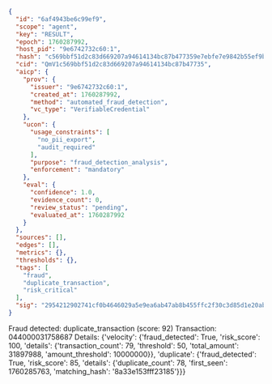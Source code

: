 ```json
{
  "id": "6af4943be6c99ef9",
  "scope": "agent",
  "key": "RESULT",
  "epoch": 1760287992,
  "host_pid": "9e6742732c60:1",
  "hash": "c569bbf51d2c83d669207a94614134bc87b477359e7ebfe7e9842b55ef9b6866",
  "cid": "QmV1c569bbf51d2c83d669207a94614134bc87b47735",
  "aicp": {
    "prov": {
      "issuer": "9e6742732c60:1",
      "created_at": 1760287992,
      "method": "automated_fraud_detection",
      "vc_type": "VerifiableCredential"
    },
    "ucon": {
      "usage_constraints": [
        "no_pii_export",
        "audit_required"
      ],
      "purpose": "fraud_detection_analysis",
      "enforcement": "mandatory"
    },
    "eval": {
      "confidence": 1.0,
      "evidence_count": 0,
      "review_status": "pending",
      "evaluated_at": 1760287992
    }
  },
  "sources": [],
  "edges": [],
  "metrics": {},
  "thresholds": {},
  "tags": [
    "fraud",
    "duplicate_transaction",
    "risk_critical"
  ],
  "sig": "2954212902741cf0b4646029a5e9ea6ab47ab8b455ffc2f30c3d85d1e20ab213"
}
```

Fraud detected: duplicate_transaction (score: 92)
Transaction: 044000031758687
Details: {'velocity': {'fraud_detected': True, 'risk_score': 100, 'details': {'transaction_count': 79, 'threshold': 50, 'total_amount': 31897988, 'amount_threshold': 10000000}}, 'duplicate': {'fraud_detected': True, 'risk_score': 85, 'details': {'duplicate_count': 78, 'first_seen': 1760285763, 'matching_hash': '8a33e153fff23185'}}}